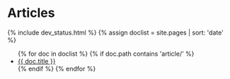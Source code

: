 # Articles
{% include dev_status.html %}
{% assign doclist = site.pages | sort: 'date' %}

<ul>
  {% for doc in doclist %}
    {% if doc.path contains 'article/' %}
      <!-- TODO: Add category & brief preview -->
      <li><a href="{{ doc.url }}">{{ doc.title }}</a></li>
    {% endif %}
  {% endfor %}
</ul>
